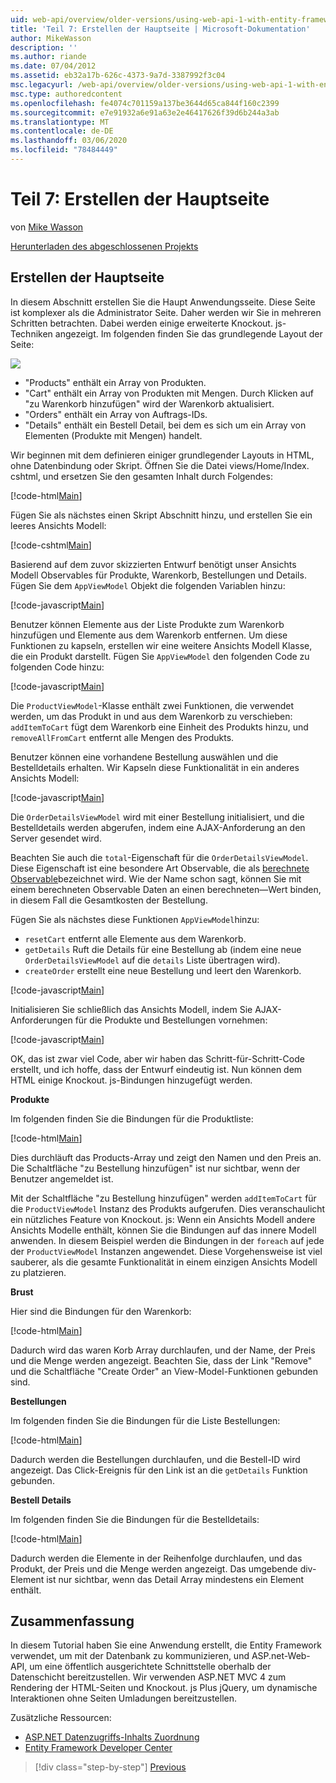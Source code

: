 ```yaml
---
uid: web-api/overview/older-versions/using-web-api-1-with-entity-framework-5/using-web-api-with-entity-framework-part-7
title: 'Teil 7: Erstellen der Hauptseite | Microsoft-Dokumentation'
author: MikeWasson
description: ''
ms.author: riande
ms.date: 07/04/2012
ms.assetid: eb32a17b-626c-4373-9a7d-3387992f3c04
msc.legacyurl: /web-api/overview/older-versions/using-web-api-1-with-entity-framework-5/using-web-api-with-entity-framework-part-7
msc.type: authoredcontent
ms.openlocfilehash: fe4074c701159a137be3644d65ca844f160c2399
ms.sourcegitcommit: e7e91932a6e91a63e2e46417626f39d6b244a3ab
ms.translationtype: MT
ms.contentlocale: de-DE
ms.lasthandoff: 03/06/2020
ms.locfileid: "78484449"
---
```

# <a name="part-7-creating-the-main-page"></a>Teil 7: Erstellen der Hauptseite

von [Mike Wasson](https://github.com/MikeWasson)

[Herunterladen des abgeschlossenen Projekts](https://code.msdn.microsoft.com/ASP-NET-Web-API-with-afa30545)

## <a name="creating-the-main-page"></a>Erstellen der Hauptseite

In diesem Abschnitt erstellen Sie die Haupt Anwendungsseite. Diese Seite ist komplexer als die Administrator Seite. Daher werden wir Sie in mehreren Schritten betrachten. Dabei werden einige erweiterte Knockout. js-Techniken angezeigt. Im folgenden finden Sie das grundlegende Layout der Seite:

![](using-web-api-with-entity-framework-part-7/_static/image1.png)

- "Products" enthält ein Array von Produkten.
- "Cart" enthält ein Array von Produkten mit Mengen. Durch Klicken auf "zu Warenkorb hinzufügen" wird der Warenkorb aktualisiert.
- "Orders" enthält ein Array von Auftrags-IDs.
- "Details" enthält ein Bestell Detail, bei dem es sich um ein Array von Elementen (Produkte mit Mengen) handelt.

Wir beginnen mit dem definieren einiger grundlegender Layouts in HTML, ohne Datenbindung oder Skript. Öffnen Sie die Datei views/Home/Index. cshtml, und ersetzen Sie den gesamten Inhalt durch Folgendes:

[!code-html[Main](using-web-api-with-entity-framework-part-7/samples/sample1.html)]

Fügen Sie als nächstes einen Skript Abschnitt hinzu, und erstellen Sie ein leeres Ansichts Modell:

[!code-cshtml[Main](using-web-api-with-entity-framework-part-7/samples/sample2.cshtml)]

Basierend auf dem zuvor skizzierten Entwurf benötigt unser Ansichts Modell Observables für Produkte, Warenkorb, Bestellungen und Details. Fügen Sie dem `AppViewModel` Objekt die folgenden Variablen hinzu:

[!code-javascript[Main](using-web-api-with-entity-framework-part-7/samples/sample3.js)]

Benutzer können Elemente aus der Liste Produkte zum Warenkorb hinzufügen und Elemente aus dem Warenkorb entfernen. Um diese Funktionen zu kapseln, erstellen wir eine weitere Ansichts Modell Klasse, die ein Produkt darstellt. Fügen Sie `AppViewModel` den folgenden Code zu folgenden Code hinzu:

[!code-javascript[Main](using-web-api-with-entity-framework-part-7/samples/sample4.js?highlight=4)]

Die `ProductViewModel`-Klasse enthält zwei Funktionen, die verwendet werden, um das Produkt in und aus dem Warenkorb zu verschieben: `addItemToCart` fügt dem Warenkorb eine Einheit des Produkts hinzu, und `removeAllFromCart` entfernt alle Mengen des Produkts.

Benutzer können eine vorhandene Bestellung auswählen und die Bestelldetails erhalten. Wir Kapseln diese Funktionalität in ein anderes Ansichts Modell:

[!code-javascript[Main](using-web-api-with-entity-framework-part-7/samples/sample5.js?highlight=4)]

Die `OrderDetailsViewModel` wird mit einer Bestellung initialisiert, und die Bestelldetails werden abgerufen, indem eine AJAX-Anforderung an den Server gesendet wird.

Beachten Sie auch die `total`-Eigenschaft für die `OrderDetailsViewModel`. Diese Eigenschaft ist eine besondere Art Observable, die als [berechnete Observable](http://knockoutjs.com/documentation/computedObservables.html)bezeichnet wird. Wie der Name schon sagt, können Sie mit einem berechneten Observable Daten an einen berechneten&#8212;Wert binden, in diesem Fall die Gesamtkosten der Bestellung.

Fügen Sie als nächstes diese Funktionen `AppViewModel`hinzu:

- `resetCart` entfernt alle Elemente aus dem Warenkorb.
- `getDetails` Ruft die Details für eine Bestellung ab (indem eine neue `OrderDetailsViewModel` auf die `details` Liste übertragen wird).
- `createOrder` erstellt eine neue Bestellung und leert den Warenkorb.

[!code-javascript[Main](using-web-api-with-entity-framework-part-7/samples/sample6.js?highlight=4)]

Initialisieren Sie schließlich das Ansichts Modell, indem Sie AJAX-Anforderungen für die Produkte und Bestellungen vornehmen:

[!code-javascript[Main](using-web-api-with-entity-framework-part-7/samples/sample7.js)]

OK, das ist zwar viel Code, aber wir haben das Schritt-für-Schritt-Code erstellt, und ich hoffe, dass der Entwurf eindeutig ist. Nun können dem HTML einige Knockout. js-Bindungen hinzugefügt werden.

**Produkte**

Im folgenden finden Sie die Bindungen für die Produktliste:

[!code-html[Main](using-web-api-with-entity-framework-part-7/samples/sample8.html)]

Dies durchläuft das Products-Array und zeigt den Namen und den Preis an. Die Schaltfläche "zu Bestellung hinzufügen" ist nur sichtbar, wenn der Benutzer angemeldet ist.

Mit der Schaltfläche "zu Bestellung hinzufügen" werden `addItemToCart` für die `ProductViewModel` Instanz des Produkts aufgerufen. Dies veranschaulicht ein nützliches Feature von Knockout. js: Wenn ein Ansichts Modell andere Ansichts Modelle enthält, können Sie die Bindungen auf das innere Modell anwenden. In diesem Beispiel werden die Bindungen in der `foreach` auf jede der `ProductViewModel` Instanzen angewendet. Diese Vorgehensweise ist viel sauberer, als die gesamte Funktionalität in einem einzigen Ansichts Modell zu platzieren.

**Brust**

Hier sind die Bindungen für den Warenkorb:

[!code-html[Main](using-web-api-with-entity-framework-part-7/samples/sample9.html)]

Dadurch wird das waren Korb Array durchlaufen, und der Name, der Preis und die Menge werden angezeigt. Beachten Sie, dass der Link "Remove" und die Schaltfläche "Create Order" an View-Model-Funktionen gebunden sind.

**Bestellungen**

Im folgenden finden Sie die Bindungen für die Liste Bestellungen:

[!code-html[Main](using-web-api-with-entity-framework-part-7/samples/sample10.html)]

Dadurch werden die Bestellungen durchlaufen, und die Bestell-ID wird angezeigt. Das Click-Ereignis für den Link ist an die `getDetails` Funktion gebunden.

**Bestell Details**

Im folgenden finden Sie die Bindungen für die Bestelldetails:

[!code-html[Main](using-web-api-with-entity-framework-part-7/samples/sample11.html)]

Dadurch werden die Elemente in der Reihenfolge durchlaufen, und das Produkt, der Preis und die Menge werden angezeigt. Das umgebende div-Element ist nur sichtbar, wenn das Detail Array mindestens ein Element enthält.

## <a name="conclusion"></a>Zusammenfassung

In diesem Tutorial haben Sie eine Anwendung erstellt, die Entity Framework verwendet, um mit der Datenbank zu kommunizieren, und ASP.net-Web-API, um eine öffentlich ausgerichtete Schnittstelle oberhalb der Datenschicht bereitzustellen. Wir verwenden ASP.NET MVC 4 zum Rendering der HTML-Seiten und Knockout. js Plus jQuery, um dynamische Interaktionen ohne Seiten Umladungen bereitzustellen.

Zusätzliche Ressourcen:

- [ASP.NET Datenzugriffs-Inhalts Zuordnung](https://msdn.microsoft.com/library/6759sth4.aspx)
- [Entity Framework Developer Center](https://msdn.microsoft.com/data/ef)

> [!div class="step-by-step"]
> [Previous](using-web-api-with-entity-framework-part-6.md)
